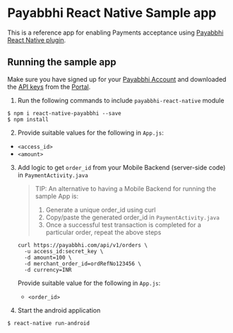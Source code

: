 # Payabbhi React Native Sample app

This is a reference app for enabling Payments acceptance using [Payabbhi React Native plugin](https://github.com/payabbhi/payabbhi-react-native).

## Running the sample app

Make sure you have signed up for your [Payabbhi Account](https://payabbhi.com/docs/account) and downloaded the [API keys](https://payabbhi.com/docs/account/#api-keys) from the [Portal](https://payabbhi.com/portal).

1. Run the following commands to include `payabbhi-react-native` module

  ```
  $ npm i react-native-payabbhi --save
  $ npm install
  ```

2. Provide suitable values for the following in `App.js`:

  * `<access_id>`
  * `<amount>`

3. Add logic to get `order_id` from your Mobile Backend (server-side code) in `PaymentActivity.java`

    > TIP: An alternative to having a Mobile Backend for running the sample App is:
    > 1. Generate a unique order_id using curl
    > 2. Copy/paste the generated order_id in `PaymentActivity.java`
    > 3. Once a successful test transaction is completed for a particular order, repeat the above steps

    ```
    curl https://payabbhi.com/api/v1/orders \
      -u access_id:secret_key \
      -d amount=100 \
      -d merchant_order_id=ordRefNo123456 \
      -d currency=INR
    ```

    Provide suitable value for the following in `App.js`:

    * `<order_id>`


4. Start the android application

  ```
  $ react-native run-android
  ```
